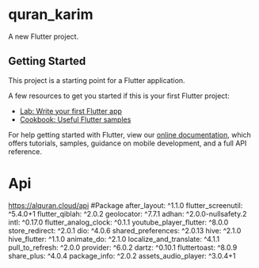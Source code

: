 # quran_karim

A new Flutter project.

## Getting Started

This project is a starting point for a Flutter application.

A few resources to get you started if this is your first Flutter project:

- [Lab: Write your first Flutter app](https://flutter.dev/docs/get-started/codelab)
- [Cookbook: Useful Flutter samples](https://flutter.dev/docs/cookbook)

For help getting started with Flutter, view our
[online documentation](https://flutter.dev/docs), which offers tutorials,
samples, guidance on mobile development, and a full API reference.

# Api
https://alquran.cloud/api
#Package
  after_layout: ^1.1.0
  flutter_screenutil: ^5.4.0+1
  flutter_qiblah: ^2.0.2
  geolocator: ^7.7.1
  adhan: ^2.0.0-nullsafety.2
  intl: ^0.17.0
  flutter_analog_clock: ^0.1.1
  youtube_player_flutter: ^8.0.0
  store_redirect: ^2.0.1
  dio: ^4.0.6
  shared_preferences: ^2.0.13
  hive: ^2.1.0
  hive_flutter: ^1.1.0
  animate_do: ^2.1.0
  localize_and_translate: ^4.1.1
  pull_to_refresh: ^2.0.0
  provider: ^6.0.2
  dartz: ^0.10.1
  fluttertoast: ^8.0.9
  share_plus: ^4.0.4
  package_info: ^2.0.2
  assets_audio_player: ^3.0.4+1
